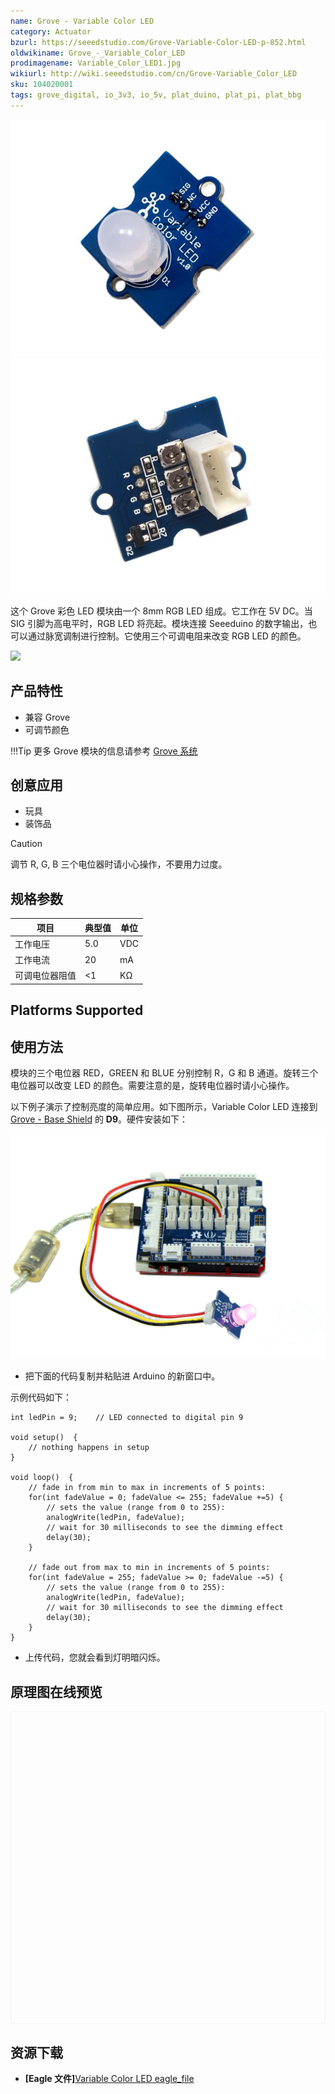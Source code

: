 ```yaml
---
name: Grove - Variable Color LED
category: Actuator
bzurl: https://seeedstudio.com/Grove-Variable-Color-LED-p-852.html
oldwikiname: Grove_-_Variable_Color_LED
prodimagename: Variable_Color_LED1.jpg
wikiurl: http://wiki.seeedstudio.com/cn/Grove-Variable_Color_LED
sku: 104020001
tags: grove_digital, io_3v3, io_5v, plat_duino, plat_pi, plat_bbg
---
```


![](https://raw.githubusercontent.com/SeeedDocument/Grove-Variable_Color_LED/master/img/Variable_Color_LED1.jpg) ![](https://raw.githubusercontent.com/SeeedDocument/Grove-Variable_Color_LED/master/img/Variable_Color_LED_01.jpg)

这个 Grove 彩色 LED 模块由一个 8mm RGB LED 组成。它工作在 5V DC。当 SIG 引脚为高电平时，RGB LED 将亮起。模块连接 Seeeduino 的数字输出，也可以通过脉宽调制进行控制。它使用三个可调电阻来改变 RGB LED 的颜色。

[![](https://github.com/SeeedDocument/wiki_chinese/raw/master/docs/images/click_to_buy.PNG)](https://item.taobao.com/item.htm?spm=a1z10.3-c.w4002-11172317909.14.678527e0sq5Y7Z&id=45507366183)


产品特性
--------

-   兼容 Grove
-   可调节颜色

!!!Tip
    更多 Grove 模块的信息请参考 [Grove 系统](http://wiki.seeedstudio.com/cn/Grove_System/)

创意应用
-----------------

-   玩具
-   装饰品

<div class="admonition danger">
<p class="admonition-title">Caution</p>
调节 R, G, B 三个电位器时请小心操作，不要用力过度。
</div>

规格参数
-------------

| 项目              | 典型值 | 单位 |
|-------------------|---------|------|
| 工作电压   | 5.0     | VDC  |
| 工作电流   | 20      | mA   |
| 可调电位器阻值 | &lt;1   | KΩ   |

Platforms Supported
-------------------

使用方法
-----

模块的三个电位器 RED，GREEN 和 BLUE 分别控制 R，G 和 B 通道。旋转三个电位器可以改变 LED 的颜色。需要注意的是，旋转电位器时请小心操作。


以下例子演示了控制亮度的简单应用。如下图所示，Variable Color LED 连接到 [Grove - Base Shield](https://item.taobao.com/item.htm?spm=a1z10.5-c.w4002-11172345288.22.1a292a359KD7HU&id=520233320144) 的 **D9**。硬件安装如下：

![](https://raw.githubusercontent.com/SeeedDocument/Grove-Variable_Color_LED/master/img/Grove-Variable_Color_LED.jpg)

-   把下面的代码复制并粘贴进 Arduino 的新窗口中。

示例代码如下：

```
int ledPin = 9;    // LED connected to digital pin 9

void setup()  {
    // nothing happens in setup
}

void loop()  {
    // fade in from min to max in increments of 5 points:
    for(int fadeValue = 0; fadeValue <= 255; fadeValue +=5) {
        // sets the value (range from 0 to 255):
        analogWrite(ledPin, fadeValue);
        // wait for 30 milliseconds to see the dimming effect
        delay(30);
    }

    // fade out from max to min in increments of 5 points:
    for(int fadeValue = 255; fadeValue >= 0; fadeValue -=5) {
        // sets the value (range from 0 to 255):
        analogWrite(ledPin, fadeValue);
        // wait for 30 milliseconds to see the dimming effect
        delay(30);
    }
}
```
-   上传代码，您就会看到灯明暗闪烁。


## 原理图在线预览


<div class="altium-ecad-viewer" data-project-src="https://raw.githubusercontent.com/SeeedDocument/Grove-Variable_Color_LED/master/res/Variable_Color_LED_eagle_file.zip" style="border-radius: 0px 0px 4px 4px; height: 500px; border-style: solid; border-width: 1px; border-color: rgb(241, 241, 241); overflow: hidden; max-width: 1280px; max-height: 700px; box-sizing: border-box;" />
</div>


资源下载
---------

-   **[Eagle 文件]**[Variable Color LED eagle_file](https://raw.githubusercontent.com/SeeedDocument/Grove-Variable_Color_LED/master/res/Variable_Color_LED_eagle_file.zip)


<!-- This Markdown file was created from http://www.seeedstudio.com/wiki/Grove_-_Variable_Color_LED -->
